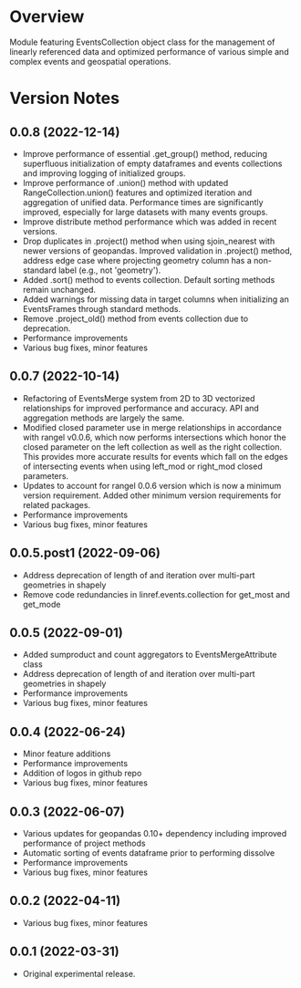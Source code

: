 # Overview
Module featuring EventsCollection object class for the management of linearly referenced data and optimized performance of various simple and complex events and geospatial operations.

# Version Notes
## 0.0.8 (2022-12-14)
- Improve performance of essential .get_group() method, reducing superfluous initialization of empty dataframes and events collections and improving logging of initialized groups.
- Improve performance of .union() method with updated RangeCollection.union() features and optimized iteration and aggregation of unified data. Performance times are significantly improved, especially for large datasets with many events groups.
- Improve distribute method performance which was added in recent versions.
- Drop duplicates in .project() method when using sjoin_nearest with newer versions of geopandas. Improved validation in .project() method, address edge case where projecting geometry column has a non-standard label (e.g., not 'geometry').
- Added .sort() method to events collection. Default sorting methods remain unchanged.
- Added warnings for missing data in target columns when initializing an EventsFrames through standard methods.
- Remove .project_old() method from events collection due to deprecation.
- Performance improvements
- Various bug fixes, minor features

## 0.0.7 (2022-10-14)
- Refactoring of EventsMerge system from 2D to 3D vectorized relationships for improved performance and accuracy. API and aggregation methods are largely the same.
- Modified closed parameter use in merge relationships in accordance with rangel v0.0.6, which now performs intersections which honor the closed parameter on the left collection as well as the right collection. This provides more accurate results for events which fall on the edges of intersecting events when using left_mod or right_mod closed parameters.
- Updates to account for rangel 0.0.6 version which is now a minimum version requirement. Added other minimum version requirements for related packages.
- Performance improvements
- Various bug fixes, minor features

## 0.0.5.post1 (2022-09-06)
- Address deprecation of length of and iteration over multi-part geometries in shapely
- Remove code redundancies in linref.events.collection for get_most and get_mode

## 0.0.5 (2022-09-01)
- Added sumproduct and count aggregators to EventsMergeAttribute class
- Address deprecation of length of and iteration over multi-part geometries in shapely
- Performance improvements
- Various bug fixes, minor features

## 0.0.4 (2022-06-24)
- Minor feature additions
- Performance improvements
- Addition of logos in github repo
- Various bug fixes, minor features

## 0.0.3 (2022-06-07)
- Various updates for geopandas 0.10+ dependency including improved performance of project methods
- Automatic sorting of events dataframe prior to performing dissolve
- Performance improvements
- Various bug fixes, minor features

## 0.0.2 (2022-04-11)
- Various bug fixes, minor features

## 0.0.1 (2022-03-31)
- Original experimental release.